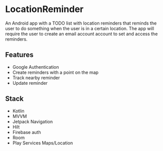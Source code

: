 # LocationReminder
An Android app with a TODO list with location reminders that reminds the user to do something when the user is in a certain location. The app will require the user to create an email account account to set and access the reminders.

## Features
 - Google Authentication
 - Create reminders with a point on the map
 - Track nearby reminder
 - Update reminder

## Stack
 - Kotlin
 - MVVM
 - Jetpack Navigation
 - Hilt
 - Firebase auth
 - Room
 - Play Services Maps/Location
